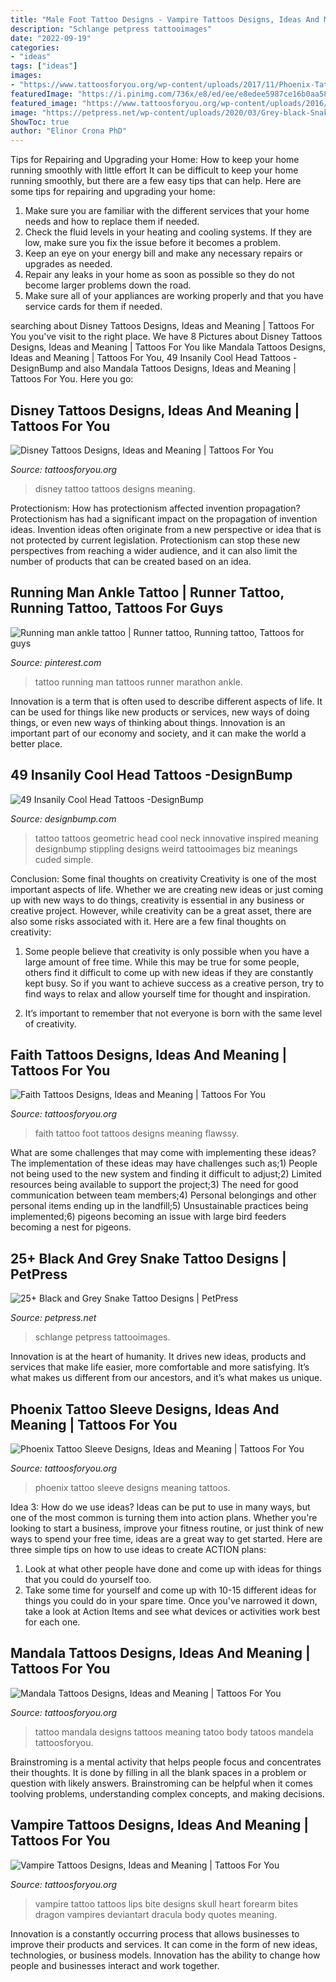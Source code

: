 ```yaml
---
title: "Male Foot Tattoo Designs - Vampire Tattoos Designs, Ideas And Meaning"
description: "Schlange petpress tattooimages"
date: "2022-09-19"
categories:
- "ideas"
tags: ["ideas"]
images:
- "https://www.tattoosforyou.org/wp-content/uploads/2017/11/Phoenix-Tattoo-Sleeve.jpg"
featuredImage: "https://i.pinimg.com/736x/e8/ed/ee/e8edee5987ce16b0aa58a0f5b9351969--running-man-marathon-tattoo.jpg"
featured_image: "https://www.tattoosforyou.org/wp-content/uploads/2016/03/Vampire-Lips-Tattoo.jpg"
image: "https://petpress.net/wp-content/uploads/2020/03/Grey-black-Snake-Tattoo-shoulder.jpg"
ShowToc: true
author: "Elinor Crona PhD"
---
```



Tips for Repairing and Upgrading your Home: How to keep your home running smoothly with little effort
It can be difficult to keep your home running smoothly, but there are a few easy tips that can help. Here are some tips for repairing and upgrading your home:
1. Make sure you are familiar with the different services that your home needs and how to replace them if needed.
2. Check the fluid levels in your heating and cooling systems. If they are low, make sure you fix the issue before it becomes a problem.
3. Keep an eye on your energy bill and make any necessary repairs or upgrades as needed.
4. Repair any leaks in your home as soon as possible so they do not become larger problems down the road.
5. Make sure all of your appliances are working properly and that you have service cards for them if needed.

	

		
searching about Disney Tattoos Designs, Ideas and Meaning | Tattoos For You you've visit to the right place. We have 8 Pictures about Disney Tattoos Designs, Ideas and Meaning | Tattoos For You like Mandala Tattoos Designs, Ideas and Meaning | Tattoos For You, 49 Insanily Cool Head Tattoos -DesignBump and also Mandala Tattoos Designs, Ideas and Meaning | Tattoos For You. Here you go:
		
    
## Disney Tattoos Designs, Ideas And Meaning | Tattoos For You

<img loading=lazy src="http://www.tattoosforyou.org/wp-content/uploads/2016/05/Disney-Tattoo.jpg" onerror="this.onerror=null;this.src='https://tse1.mm.bing.net/th?id=OIP.4ScBI3DN8JujN7p9mCGYlQHaJ3&amp;pid=15.1';" alt="Disney Tattoos Designs, Ideas and Meaning | Tattoos For You">

_Source: tattoosforyou.org_

>disney tattoo tattoos designs meaning. 

	

Protectionism: How has protectionism affected invention propagation?
Protectionism has had a significant impact on the propagation of invention ideas. Invention ideas often originate from a new perspective or idea that is not protected by current legislation. Protectionism can stop these new perspectives from reaching a wider audience, and it can also limit the number of products that can be created based on an idea.

    
## Running Man Ankle Tattoo | Runner Tattoo, Running Tattoo, Tattoos For Guys

<img loading=lazy src="https://i.pinimg.com/736x/e8/ed/ee/e8edee5987ce16b0aa58a0f5b9351969--running-man-marathon-tattoo.jpg" onerror="this.onerror=null;this.src='https://tse4.mm.bing.net/th?id=OIP.b-aAyLZVO9rPsPkzu-0_jQHaJ6&amp;pid=15.1';" alt="Running man ankle tattoo | Runner tattoo, Running tattoo, Tattoos for guys">

_Source: pinterest.com_

>tattoo running man tattoos runner marathon ankle. 

	

Innovation is a term that is often used to describe different aspects of life. It can be used for things like new products or services, new ways of doing things, or even new ways of thinking about things. Innovation is an important part of our economy and society, and it can make the world a better place.

    
## 49 Insanily Cool Head Tattoos -DesignBump

<img loading=lazy src="http://cdn.designbump.com/wp-content/uploads/2015/10/23-tattoo-on-the-head.jpg" onerror="this.onerror=null;this.src='https://tse1.mm.bing.net/th?id=OIP.fQRTNW2hjEOOLBCw5vYfuwHaJ4&amp;pid=15.1';" alt="49 Insanily Cool Head Tattoos -DesignBump">

_Source: designbump.com_

>tattoo tattoos geometric head cool neck innovative inspired meaning designbump stippling designs weird tattooimages biz meanings cuded simple. 

	

Conclusion: Some final thoughts on creativity
Creativity is one of the most important aspects of life. Whether we are creating new ideas or just coming up with new ways to do things, creativity is essential in any business or creative project. However, while creativity can be a great asset, there are also some risks associated with it. Here are a few final thoughts on creativity: 
1. Some people believe that creativity is only possible when you have a large amount of free time. While this may be true for some people, others find it difficult to come up with new ideas if they are constantly kept busy. So if you want to achieve success as a creative person, try to find ways to relax and allow yourself time for thought and inspiration. 

2. It’s important to remember that not everyone is born with the same level of creativity.

    
## Faith Tattoos Designs, Ideas And Meaning | Tattoos For You

<img loading=lazy src="http://www.tattoosforyou.org/wp-content/uploads/2013/09/Faith-Tattoo-On-Foot.jpg" onerror="this.onerror=null;this.src='https://tse1.mm.bing.net/th?id=OIP.gIxuRgkQ3hdKUtrLu7DLtwHaJ6&amp;pid=15.1';" alt="Faith Tattoos Designs, Ideas and Meaning | Tattoos For You">

_Source: tattoosforyou.org_

>faith tattoo foot tattoos designs meaning flawssy. 

	

What are some challenges that may come with implementing these ideas?
The implementation of these ideas may have challenges such as;1) People not being used to the new system and finding it difficult to adjust;2) Limited resources being available to support the project;3) The need for good communication between team members;4) Personal belongings and other personal items ending up in the landfill;5) Unsustainable practices being implemented;6) pigeons becoming an issue with large bird feeders becoming a nest for pigeons.

    
## 25+ Black And Grey Snake Tattoo Designs | PetPress

<img loading=lazy src="https://petpress.net/wp-content/uploads/2020/03/Grey-black-Snake-Tattoo-shoulder.jpg" onerror="this.onerror=null;this.src='https://tse4.mm.bing.net/th?id=OIP.mAcYJQRIOXelagFUBmk2awHaPr&amp;pid=15.1';" alt="25+ Black and Grey Snake Tattoo Designs | PetPress">

_Source: petpress.net_

>schlange petpress tattooimages. 

	

Innovation is at the heart of humanity. It drives new ideas, products and services that make life easier, more comfortable and more satisfying. It’s what makes us different from our ancestors, and it’s what makes us unique.

    
## Phoenix Tattoo Sleeve Designs, Ideas And Meaning | Tattoos For You

<img loading=lazy src="https://www.tattoosforyou.org/wp-content/uploads/2017/11/Phoenix-Tattoo-Sleeve.jpg" onerror="this.onerror=null;this.src='https://tse3.mm.bing.net/th?id=OIP.YKxM5aWc-oduNHo4lSnE3wHaRu&amp;pid=15.1';" alt="Phoenix Tattoo Sleeve Designs, Ideas and Meaning | Tattoos For You">

_Source: tattoosforyou.org_

>phoenix tattoo sleeve designs meaning tattoos. 

	

Idea 3: How do we use ideas?
Ideas can be put to use in many ways, but one of the most common is turning them into action plans. Whether you're looking to start a business, improve your fitness routine, or just think of new ways to spend your free time, ideas are a great way to get started. Here are three simple tips on how to use ideas to create ACTION plans:
1. Look at what other people have done and come up with ideas for things that you could do yourself too.
2. Take some time for yourself and come up with 10-15 different ideas for things you could do in your spare time. Once you've narrowed it down, take a look at Action Items and see what devices or activities work best for each one.

    
## Mandala Tattoos Designs, Ideas And Meaning | Tattoos For You

<img loading=lazy src="http://www.tattoosforyou.org/wp-content/uploads/2013/11/Mandala-Tattoo-Designs.jpg" onerror="this.onerror=null;this.src='https://tse3.mm.bing.net/th?id=OIP.k6VYuSOEViLdUAIMBRKdnAHaJ4&amp;pid=15.1';" alt="Mandala Tattoos Designs, Ideas and Meaning | Tattoos For You">

_Source: tattoosforyou.org_

>tattoo mandala designs tattoos meaning tatoo body tatoos mandela tattoosforyou. 

	

Brainstroming is a mental activity that helps people focus and concentrates their thoughts. It is done by filling in all the blank spaces in a problem or question with likely answers. Brainstroming can be helpful when it comes toolving problems, understanding complex concepts, and making decisions.

    
## Vampire Tattoos Designs, Ideas And Meaning | Tattoos For You

<img loading=lazy src="https://www.tattoosforyou.org/wp-content/uploads/2016/03/Vampire-Lips-Tattoo.jpg" onerror="this.onerror=null;this.src='https://tse1.mm.bing.net/th?id=OIP.wYIuRjEz-wIzaozkvMEbRAHaLl&amp;pid=15.1';" alt="Vampire Tattoos Designs, Ideas and Meaning | Tattoos For You">

_Source: tattoosforyou.org_

>vampire tattoo tattoos lips bite designs skull heart forearm bites dragon vampires deviantart dracula body quotes meaning. 

	

Innovation is a constantly occurring process that allows businesses to improve their products and services. It can come in the form of new ideas, technologies, or business models. Innovation has the ability to change how people and businesses interact and work together.

